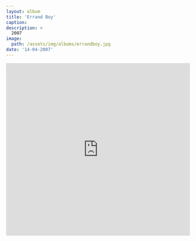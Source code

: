 ```yaml
---
layout: album
title: 'Errand Boy'
caption: 
description: > 
  2007
image: 
  path: /assets/img/albums/errandboy.jpg
date: '14-04-2007'
---
```


<iframe style="border: 0; width: 100%; height: 472px;" src="https://bandcamp.com/EmbeddedPlayer/album=2592365495/size=large/bgcol=333333/linkcol=0f91ff/artwork=small/transparent=true/" seamless><a href="https://errandboy.bandcamp.com/album/errand-boy">Errand Boy by Errand Boy</a></iframe>
